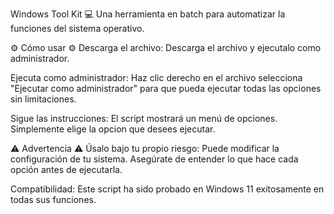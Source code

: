 Windows Tool Kit 💻
Una herramienta en batch para automatizar la funciones del sistema operativo.

⚙️ Cómo usar ⚙️
Descarga el archivo: Descarga el archivo y ejecutalo como administrador.

Ejecuta como administrador: Haz clic derecho en el archivo selecciona "Ejecutar como administrador" para que pueda ejecutar todas las opciones sin limitaciones.

Sigue las instrucciones: El script mostrará un menú de opciones. Simplemente elige la opcion que desees ejecutar.

⚠️ Advertencia ⚠️
Úsalo bajo tu propio riesgo: Puede modificar la configuración de tu sistema. Asegúrate de entender lo que hace cada opción antes de ejecutarla.

Compatibilidad: Este script ha sido probado en Windows 11 exitosamente en todas sus funciones.
